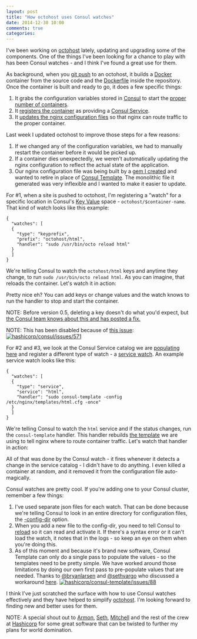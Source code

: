 ```yaml
---
layout: post
title: "How octohost uses Consul watches"
date: 2014-12-30 10:00
comments: true
categories:
---
```


I've been working on [octohost](https://www.octohost.io) lately, updating and upgrading some of the components. One of the things I've been looking for a chance to play with has been Consul watches - and I think I've found a great use for them.

As background, when you [git push](https://www.octohost.io/theory-of-operation.html) to an octohost, it builds a [Docker](https://www.docker.com/) container from the source code and the [Dockerfile](https://docs.docker.com/reference/builder/) inside the repository. Once the container is built and ready to go, it does a few specific things:

1. It grabs the configuration variables stored in [Consul](https://www.consul.io/) to start the [proper number of containers](https://github.com/octohost/octohost/blob/30d3b9e08ef0fa95ed8f90974c9b1b1ef18b8e07/bin/receiver.sh#L134-L142).
2. It [registers the container](https://github.com/octohost/octohost/blob/30d3b9e08ef0fa95ed8f90974c9b1b1ef18b8e07/bin/octo#L373-L406) as providing a [Consul Service](http://www.consul.io/docs/agent/services.html).
3. It [updates the nginx configuration files](https://github.com/octohost/octohost/blob/c5a9e300a761fd9eda4be27c0bf3b2e578a269e1/bin/octo#L467-L469) so that nginx can route traffic to the proper container.

Last week I updated octohost to improve those steps for a few reasons:

1. If we changed any of the configuration variables, we had to manually restart the container before it would be picked up.
2. If a container dies unexpectedly, we weren't automatically updating the nginx configuration to reflect the actual state of the application.
3. Our nginx configuration file was being built by a [gem I created](https://github.com/octohost/octoconfig) and wanted to retire in place of [Consul Template](https://github.com/hashicorp/consul-template). The monolithic file it generated was very inflexible and I wanted to make it easier to update.

For #1, when a site is pushed to octohost, I'm registering a "watch" for a specific location in Consul's [Key Value](https://www.consul.io/docs/agent/http.html#kv) space - `octohost/$container-name`. That kind of watch looks like this example:

```
{
  "watches": [
  {
    "type": "keyprefix",
    "prefix": "octohost/html",
    "handler": "sudo /usr/bin/octo reload html"
  }
  ]
}
```

We're telling Consul to watch the `octohost/html` keys and anytime they change, to run `sudo /usr/bin/octo reload html`. As you can imagine, that reloads the container. Let's watch it in action:

<p><script type="text/javascript" src="https://asciinema.org/a/15078.js" id="asciicast-15078" async></script></p>

Pretty nice eh? You can add keys or change values and the watch knows to run the handler to stop and start the container.

NOTE: Before version 0.5, deleting a key doesn't do what you'd expect, but [the Consul team knows about this and has posted a fix.](https://github.com/hashicorp/consul/pull/577)

NOTE: This has been disabled because of [this issue](https://github.com/hashicorp/consul/issues/571): [![hashicorp/consul/issues/571](https://github-shields.cfapps.io/github/hashicorp/consul/issues/571.svg)](https://github-shields.cfapps.io/github/hashicorp/consul/issues/571)

For #2 and #3, we look at the Consul Service catalog we are [populating here](https://github.com/octohost/octohost/blob/30d3b9e08ef0fa95ed8f90974c9b1b1ef18b8e07/bin/octo#L373-L406) and register a different type of watch - a [service watch](https://www.consul.io/docs/agent/watches.html#service). An example service watch looks like this:

```
{
  "watches": [
  {
    "type": "service",
    "service": "html",
    "handler": "sudo consul-template -config /etc/nginx/templates/html.cfg -once"
  }
  ]
}
```

We're telling Consul to watch the `html` service and if the status changes, run the `consul-template` handler. This handler rebuilds [the template](https://github.com/octohost/octohost-cookbook/blob/398623859065775c98af07f091deadf644ab6eba/files/default/template.ctmpl) we are using to tell nginx where to route container traffic. Let's watch that handler in action:

<p><script type="text/javascript" src="https://asciinema.org/a/15079.js" id="asciicast-15079" async></script></p>

All of that was done by the Consul watch - it fires whenever it detects a change in the service catalog - I didn't have to do anything. I even killed a container at random, and it removed it from the configuration file auto-magically.

Consul watches are pretty cool. If you're adding one to your Consul cluster, remember a few things:

1. I've used separate json files for each watch. That can be done because we're telling Consul to look in an entire directory for configuration files, the [-config-dir](https://www.consul.io/docs/agent/options.html#_config_dir) option.
2. When you add a new file to the config-dir, you need to tell Consul to [reload](https://www.consul.io/docs/commands/reload.html) so it can read and activate it. If there's a syntax error or it can't load the watch, it notes that in the logs - so keep an eye on them when you're doing this.
3. As of this moment and because it's brand new software, Consul Template can only do a single pass to populate the values - so the templates need to be pretty simple. We have worked around those limitations by doing our own first pass to pre-populate values that are needed. Thanks to [@bryanlarsen](https://github.com/bryanlarsen) and [@sethvargo](https://github.com/sethvargo) who discussed a workaround [here](https://github.com/hashicorp/consul-template/issues/88). [![hashicorp/consul-template/issues/88](https://github-shields.cfapps.io/github/hashicorp/consul-template/issues/88.svg)](https://github-shields.cfapps.io/github/hashicorp/consul-template/issues/88)

I think I've just scratched the surface with how to use Consul watches effectively and they have helped to simplify [octohost](https://www.octohost.io). I'm looking forward to finding new and better uses for them.

NOTE: A special shout out to [Armon](https://github.com/armon), [Seth](https://github.com/sethvargo), [Mitchell](https://github.com/mitchellh) and the rest of the crew at [Hashicorp](https://hashicorp.com/) for some great software that can be twisted to further my plans for world domination.
